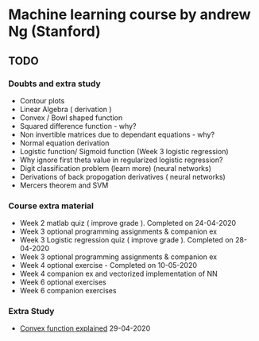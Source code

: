 # Machine learning course by andrew Ng (Stanford)

## TODO

### Doubts and extra study

- Contour plots
- Linear Algebra ( derivation )
- Convex / Bowl shaped function
- Squared difference function - why?
- Non invertible matrices due to dependant equations - why?
- Normal equation derivation
- Logistic function/ Sigmoid function (Week 3 logistic regression)
- Why ignore first theta value in regularized logistic regression?
- Digit classification problem (learn more) (neural networks)
- Derivations of back propogation derivatives ( neural networks)
- Mercers theorem and SVM

### Course extra material

- Week 2 matlab quiz ( improve grade ). Completed on 24-04-2020
- Week 3 optional programming assignments & companion ex
- Week 3 Logistic regression quiz ( improve grade ). Completed on 28-04-2020
- Week 3 optional programming assignments & companion ex
- Week 4 optional exercise - Completed on 10-05-2020
- Week 4 companion ex and vectorized implementation of NN
- Week 6 optional exercises
- Week 6 companion exercises

### Extra Study

- [Convex function explained](https://www.youtube.com/watch?v=Sre_s1dFQmE) 29-04-2020
